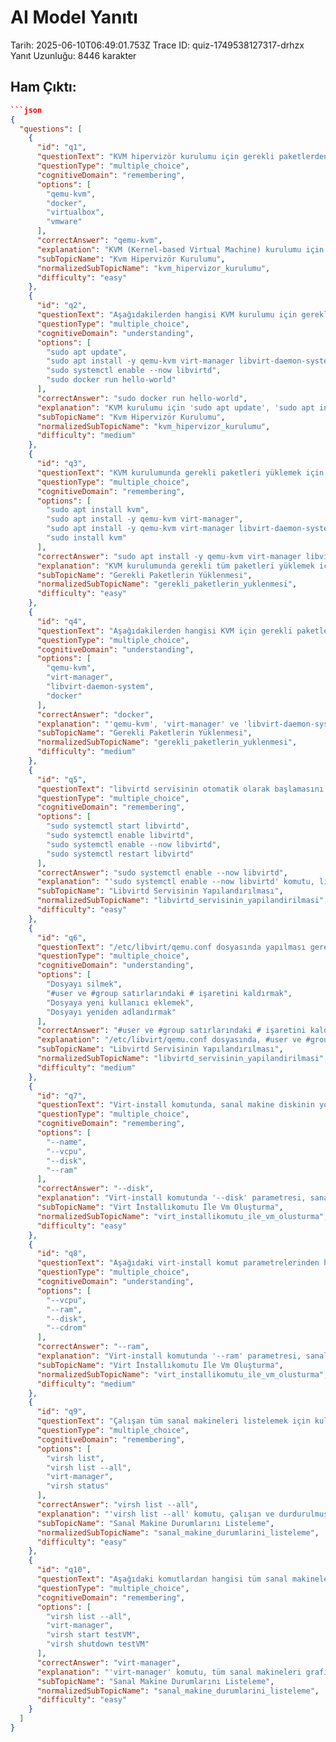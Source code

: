 # AI Model Yanıtı

Tarih: 2025-06-10T06:49:01.753Z
Trace ID: quiz-1749538127317-drhzx
Yanıt Uzunluğu: 8446 karakter

## Ham Çıktı:
```json
```json
{
  "questions": [
    {
      "id": "q1",
      "questionText": "KVM hipervizör kurulumu için gerekli paketlerden biri aşağıdakilerden hangisidir?",
      "questionType": "multiple_choice",
      "cognitiveDomain": "remembering",
      "options": [
        "qemu-kvm",
        "docker",
        "virtualbox",
        "vmware"
      ],
      "correctAnswer": "qemu-kvm",
      "explanation": "KVM (Kernel-based Virtual Machine) kurulumu için qemu-kvm paketi gereklidir. Diğer seçenekler farklı sanallaştırma çözümlerine aittir. Bkz: 'Kvm kurulumu' bölümü.",
      "subTopicName": "Kvm Hipervizör Kurulumu",
      "normalizedSubTopicName": "kvm_hipervizor_kurulumu",
      "difficulty": "easy"
    },
    {
      "id": "q2",
      "questionText": "Aşağıdakilerden hangisi KVM kurulumu için gerekli olan komutlardan biri değildir?",
      "questionType": "multiple_choice",
      "cognitiveDomain": "understanding",
      "options": [
        "sudo apt update",
        "sudo apt install -y qemu-kvm virt-manager libvirt-daemon-system virtinst libvirt-clients bridge-utils",
        "sudo systemctl enable --now libvirtd",
        "sudo docker run hello-world"
      ],
      "correctAnswer": "sudo docker run hello-world",
      "explanation": "KVM kurulumu için 'sudo apt update', 'sudo apt install -y qemu-kvm virt-manager libvirt-daemon-system virtinst libvirt-clients bridge-utils' ve 'sudo systemctl enable --now libvirtd' komutları kullanılır. 'sudo docker run hello-world' komutu Docker ile ilgili bir komuttur. Bkz: 'Kvm kurulumu' bölümü.",
      "subTopicName": "Kvm Hipervizör Kurulumu",
      "normalizedSubTopicName": "kvm_hipervizor_kurulumu",
      "difficulty": "medium"
    },
    {
      "id": "q3",
      "questionText": "KVM kurulumunda gerekli paketleri yüklemek için kullanılan komut aşağıdakilerden hangisidir?",
      "questionType": "multiple_choice",
      "cognitiveDomain": "remembering",
      "options": [
        "sudo apt install kvm",
        "sudo apt install -y qemu-kvm virt-manager",
        "sudo apt install -y qemu-kvm virt-manager libvirt-daemon-system virtinst libvirt-clients bridge-utils",
        "sudo install kvm"
      ],
      "correctAnswer": "sudo apt install -y qemu-kvm virt-manager libvirt-daemon-system virtinst libvirt-clients bridge-utils",
      "explanation": "KVM kurulumunda gerekli tüm paketleri yüklemek için kullanılan doğru komut 'sudo apt install -y qemu-kvm virt-manager libvirt-daemon-system virtinst libvirt-clients bridge-utils' şeklindedir. Bu komut, KVM için gerekli olan qemu-kvm, virt-manager ve diğer bağımlılıkları yükler. Bkz: 'Kvm kurulumu' bölümü.",
      "subTopicName": "Gerekli Paketlerin Yüklenmesi",
      "normalizedSubTopicName": "gerekli_paketlerin_yuklenmesi",
      "difficulty": "easy"
    },
    {
      "id": "q4",
      "questionText": "Aşağıdakilerden hangisi KVM için gerekli paketlerden biri değildir?",
      "questionType": "multiple_choice",
      "cognitiveDomain": "understanding",
      "options": [
        "qemu-kvm",
        "virt-manager",
        "libvirt-daemon-system",
        "docker"
      ],
      "correctAnswer": "docker",
      "explanation": "'qemu-kvm', 'virt-manager' ve 'libvirt-daemon-system' KVM için gerekli paketlerdir. 'docker' ise konteyner sanallaştırma için kullanılan bir araçtır ve KVM ile doğrudan ilişkili değildir. Bkz: 'Kvm kurulumu' bölümü.",
      "subTopicName": "Gerekli Paketlerin Yüklenmesi",
      "normalizedSubTopicName": "gerekli_paketlerin_yuklenmesi",
      "difficulty": "medium"
    },
    {
      "id": "q5",
      "questionText": "libvirtd servisinin otomatik olarak başlamasını sağlamak için hangi komut kullanılır?",
      "questionType": "multiple_choice",
      "cognitiveDomain": "remembering",
      "options": [
        "sudo systemctl start libvirtd",
        "sudo systemctl enable libvirtd",
        "sudo systemctl enable --now libvirtd",
        "sudo systemctl restart libvirtd"
      ],
      "correctAnswer": "sudo systemctl enable --now libvirtd",
      "explanation": "'sudo systemctl enable --now libvirtd' komutu, libvirtd servisinin hem hemen başlamasını sağlar hem de sistem yeniden başlatıldığında otomatik olarak başlamasını ayarlar. Bkz: 'Kvm kurulumu' bölümü.",
      "subTopicName": "Libvirtd Servisinin Yapılandırılması",
      "normalizedSubTopicName": "libvirtd_servisinin_yapilandirilmasi",
      "difficulty": "easy"
    },
    {
      "id": "q6",
      "questionText": "/etc/libvirt/qemu.conf dosyasında yapılması gereken değişiklikler nelerdir?",
      "questionType": "multiple_choice",
      "cognitiveDomain": "understanding",
      "options": [
        "Dosyayı silmek",
        "#user ve #group satırlarındaki # işaretini kaldırmak",
        "Dosyaya yeni kullanıcı eklemek",
        "Dosyayı yeniden adlandırmak"
      ],
      "correctAnswer": "#user ve #group satırlarındaki # işaretini kaldırmak",
      "explanation": "/etc/libvirt/qemu.conf dosyasında, #user ve #group satırlarındaki # işaretini kaldırmak, kullanıcı ve grup ayarlarının etkinleşmesini sağlar. Bu, sanal makinelerin doğru izinlerle çalışabilmesi için gereklidir. Bkz: 'Kvm kurulumu' bölümü.",
      "subTopicName": "Libvirtd Servisinin Yapılandırılması",
      "normalizedSubTopicName": "libvirtd_servisinin_yapilandirilmasi",
      "difficulty": "medium"
    },
    {
      "id": "q7",
      "questionText": "Virt-install komutunda, sanal makine diskinin yolunu ve boyutunu belirtmek için hangi parametre kullanılır?",
      "questionType": "multiple_choice",
      "cognitiveDomain": "remembering",
      "options": [
        "--name",
        "--vcpu",
        "--disk",
        "--ram"
      ],
      "correctAnswer": "--disk",
      "explanation": "Virt-install komutunda '--disk' parametresi, sanal makine diskinin yolunu ve boyutunu belirtmek için kullanılır. Örneğin: '--disk path=/var/lib/libvirt/images/testVM.img,size=30'. Bkz: 'VM kurulumu' bölümü.",
      "subTopicName": "Virt İnstallıkomutu İle Vm Oluşturma",
      "normalizedSubTopicName": "virt_installikomutu_ile_vm_olusturma",
      "difficulty": "easy"
    },
    {
      "id": "q8",
      "questionText": "Aşağıdaki virt-install komut parametrelerinden hangisi, sanal makineye atanacak RAM miktarını belirtir?",
      "questionType": "multiple_choice",
      "cognitiveDomain": "understanding",
      "options": [
        "--vcpu",
        "--ram",
        "--disk",
        "--cdrom"
      ],
      "correctAnswer": "--ram",
      "explanation": "Virt-install komutunda '--ram' parametresi, sanal makineye atanacak RAM miktarını megabayt cinsinden belirtir. Örneğin: '--ram=4096' 4GB RAM atar. Bkz: 'VM kurulumu' bölümü.",
      "subTopicName": "Virt İnstallıkomutu İle Vm Oluşturma",
      "normalizedSubTopicName": "virt_installikomutu_ile_vm_olusturma",
      "difficulty": "medium"
    },
    {
      "id": "q9",
      "questionText": "Çalışan tüm sanal makineleri listelemek için kullanılan komut aşağıdakilerden hangisidir?",
      "questionType": "multiple_choice",
      "cognitiveDomain": "remembering",
      "options": [
        "virsh list",
        "virsh list --all",
        "virt-manager",
        "virsh status"
      ],
      "correctAnswer": "virsh list --all",
      "explanation": "'virsh list --all' komutu, çalışan ve durdurulmuş tüm sanal makineleri listeler. Sadece 'virsh list' komutu sadece çalışan sanal makineleri listeler. Bkz: 'Sanal Makinelerin Yönetilmesi' bölümü.",
      "subTopicName": "Sanal Makine Durumlarını Listeleme",
      "normalizedSubTopicName": "sanal_makine_durumlarini_listeleme",
      "difficulty": "easy"
    },
    {
      "id": "q10",
      "questionText": "Aşağıdaki komutlardan hangisi tüm sanal makineleri grafik arayüzden yönetmek için kullanılır?",
      "questionType": "multiple_choice",
      "cognitiveDomain": "remembering",
      "options": [
        "virsh list --all",
        "virt-manager",
        "virsh start testVM",
        "virsh shutdown testVM"
      ],
      "correctAnswer": "virt-manager",
      "explanation": "'virt-manager' komutu, tüm sanal makineleri grafik arayüzden yönetmek için kullanılır. Bu arayüz, sanal makineleri başlatma, durdurma, yeniden başlatma ve diğer yönetim işlemlerini kolaylaştırır. Bkz: 'Sanal Makinelerin Yönetilmesi' bölümü.",
      "subTopicName": "Sanal Makine Durumlarını Listeleme",
      "normalizedSubTopicName": "sanal_makine_durumlarini_listeleme",
      "difficulty": "easy"
    }
  ]
}
```
```
